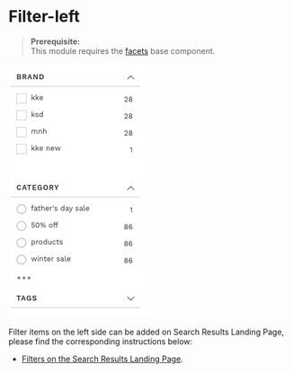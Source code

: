 # Filter-left

> **Prerequisite:**  
> This module requires the [facets](/components/facets) base component.

![filter left](/modules/filter-left/images/image001.png)

Filter items on the left side can be added on Search Results Landing Page,
please find the corresponding instructions below:

- [Filters on the Search Results Landing Page](/modules/filter-left/landing).